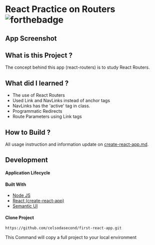 # React Practice on Routers ![forthebadge](https://badges.aleen42.com/src/react.svg)

## App Screenshot


## What is this Project ?

The concept behind this app (react-routers) is to study React Routers.

## What did I learned ?

- The use of React Routers
- Used Link and NavLinks instead of anchor tags
- NavLinks has the 'active' tag in class.
- Programmatic Redirects
- Route Parameters using Link tags

## How to Build ?

All usage instruction and information update on [create-react-app.md](https://github.com/celsodasecond/first-react-app/blob/master/create-react-app.md).

## Development

#### Application Lifecycle


#### Built With

- [Node JS](https://nodejs.org/en/) 
- [React (create-react-app)](https://reactjs.org/docs/create-a-new-react-app.html)
- [Semantic UI](https://semantic-ui.com/)

#### Clone Project

```shell
https://github.com/celsodasecond/first-react-app.git
```

This Command will copy a full project to your local environment

